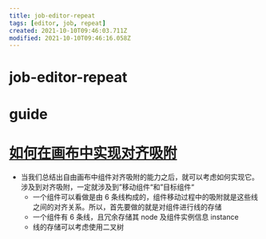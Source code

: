 ```yaml
---
title: job-editor-repeat
tags: [editor, job, repeat]
created: 2021-10-10T09:46:03.711Z
modified: 2021-10-10T09:46:16.058Z
---
```


# job-editor-repeat

# guide

# [如何在画布中实现对齐吸附](https://zhuanlan.zhihu.com/p/92469406)
- 当我们总结出自由画布中组件对齐吸附的能力之后，就可以考虑如何实现它。涉及到对齐吸附，一定就涉及到”移动组件“和”目标组件“
  - 一个组件可以看做是由 6 条线构成的，组件移动过程中的吸附就是这些线之间的对齐关系。所以，首先要做的就是对组件进行线的存储
  - 一个组件有 6 条线，且冗余存储其 node 及组件实例信息 instance
  - 线的存储可以考虑使用二叉树
